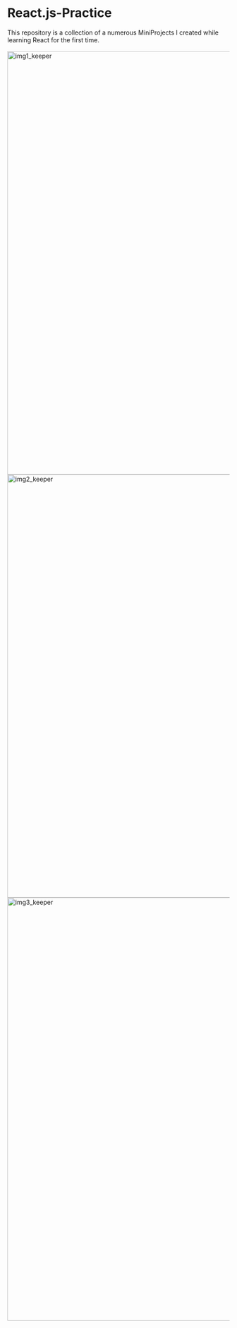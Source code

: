 # React.js-Practice
This repository is a collection of a numerous MiniProjects I created while learning React for the first time.
<br><br>
<img width="960" alt="img1_keeper" src="https://user-images.githubusercontent.com/75977991/214617509-36319215-fe6b-4eb3-b156-878cec1d9a3f.png">
<img width="960" alt="img2_keeper" src="https://user-images.githubusercontent.com/75977991/214617512-5c123e1e-d497-4d4c-aa68-9c0a0f8b292d.png">
<img width="960" alt="img3_keeper" src="https://user-images.githubusercontent.com/75977991/214617499-ce4d0d43-f60f-47e8-94fd-beb5efc6bffd.png">

